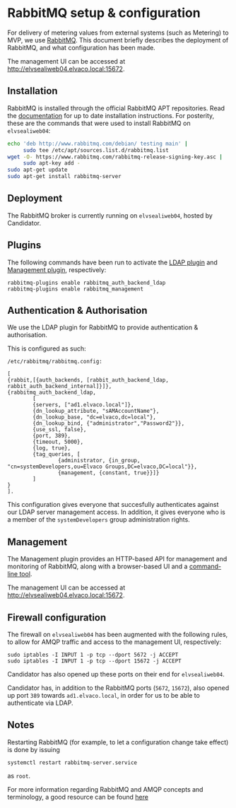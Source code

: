 # RabbitMQ setup & configuration
For delivery of metering values from external systems (such as Metering) to MVP, we use [RabbitMQ](https://www.rabbitmq.com/). This document briefly describes the deployment of RabbitMQ, and what configuration has been made.

The management UI can be accessed at http://elvsealiweb04.elvaco.local:15672.

## Installation
RabbitMQ is installed through the official RabbitMQ APT repositories. Read the [documentation](https://www.rabbitmq.com/install-debian.html) for up to date installation instructions. For posterity, these are the commands that were used to install RabbitMQ on `elvsealiweb04`:

```bash
echo 'deb http://www.rabbitmq.com/debian/ testing main' |
     sudo tee /etc/apt/sources.list.d/rabbitmq.list
wget -O- https://www.rabbitmq.com/rabbitmq-release-signing-key.asc |
     sudo apt-key add -
sudo apt-get update
sudo apt-get install rabbitmq-server
```

## Deployment
The RabbitMQ broker is currently running on `elvsealiweb04`, hosted by Candidator.

## Plugins
The following commands have been run to activate the  [LDAP plugin](http://www.rabbitmq.com/ldap.html) and [Management plugin](http://www.rabbitmq.com/management.html), respectively:

```
rabbitmq-plugins enable rabbitmq_auth_backend_ldap
rabbitmq-plugins enable rabbitmq_management
```

## Authentication & Authorisation
We use the LDAP plugin for RabbitMQ to provide authentication & authorisation.

This is configured as such:

`/etc/rabbitmq/rabbitmq.config:`
```
[
{rabbit,[{auth_backends, [rabbit_auth_backend_ldap, rabbit_auth_backend_internal]}]},
{rabbitmq_auth_backend_ldap,
        [ 
        {servers, ["ad1.elvaco.local"]},
        {dn_lookup_attribute, "sAMAccountName"},
        {dn_lookup_base, "dc=elvaco,dc=local"},
        {dn_lookup_bind, {"administrator","Password2"}},
        {use_ssl, false},
        {port, 389},
        {timeout, 5000},
        {log, true},
        {tag_queries, [
                {administrator, {in_group, "cn=systemDevelopers,ou=Elvaco Groups,DC=elvaco,DC=local"}},
                {management, {constant, true}}]}
        ]
}
].
```
This configuration gives everyone that succesfully authenticates against our LDAP server management access. In addition, it gives everyone who is a member of the `systemDevelopers` group administration rights.

## Management
The Management plugin provides an HTTP-based API for management and monitoring of RabbitMQ, along with a browser-based UI and a [command-line tool](http://www.rabbitmq.com/management-cli.html).

The management UI can be accessed at http://elvsealiweb04.elvaco.local:15672.

## Firewall configuration
The firewall on `elvsealiweb04` has been augmented with the following rules, to allow for AMQP traffic and access to the management UI, respectively:
```
sudo iptables -I INPUT 1 -p tcp --dport 5672 -j ACCEPT
sudo iptables -I INPUT 1 -p tcp --dport 15672 -j ACCEPT
```

Candidator has also opened up these ports on their end for `elvsealiweb04`.

Candidator has, in addition to the RabbitMQ ports (`5672`, `15672`), also opened up port `389` towards `ad1.elvaco.local`, in order for us to be able to authenticate via LDAP.

## Notes
Restarting RabbitMQ (for example, to let a configuration change take effect) is done by issuing
```
systemctl restart rabbitmq-server.service
```
as `root`.

For more information regarding RabbitMQ and AMQP concepts and terminology, a good resource can be found [here](https://www.rabbitmq.com/tutorials/amqp-concepts.html)
